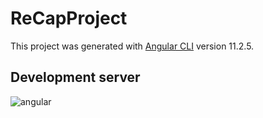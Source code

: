 # ReCapProject

This project was generated with [Angular CLI](https://github.com/angular/angular-cli) version 11.2.5.

## Development server

![angular](https://hizliresim.com/7E30T8)
